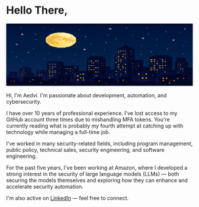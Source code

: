 # Hello There, 

![Pixel Sky Banner](assets/banner.png)

Hi, I'm Aedvi. I'm passionate about development, automation, and cybersecurity.

I have over 10 years of professional experience. I've lost access to my GitHub account three times due to mishandling MFA tokens. You're currently reading what is probably my fourth attempt at catching up with technology while managing a full-time job.

I've worked in many security-related fields, including program management, public policy, technical sales, security engineering, and software engineering.

For the past five years, I've been working at Amazon, where I developed a strong interest in the security of large language models (LLMs) — both securing the models themselves and exploring how they can enhance and accelerate security automation.

I'm also active on [LinkedIn](https://www.linkedin.com/in/guillaume-neau-69aaa2109/) — feel free to connect.